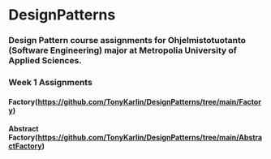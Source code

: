 # DesignPatterns

### Design Pattern course assignments for Ohjelmistotuotanto (Software Engineering) major at Metropolia University of Applied Sciences.

### Week 1 Assignments
#### Factory(https://github.com/TonyKarlin/DesignPatterns/tree/main/Factory)
#### Abstract Factory(https://github.com/TonyKarlin/DesignPatterns/tree/main/AbstractFactory)
